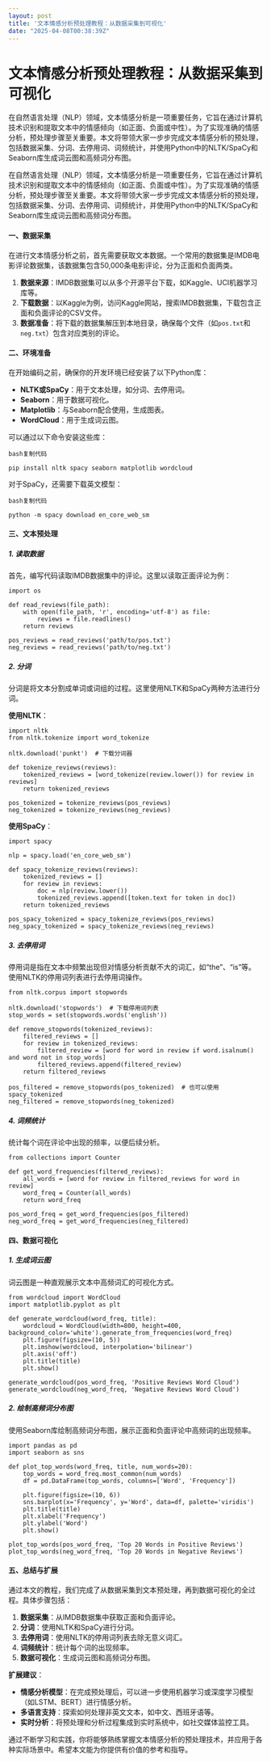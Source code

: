 ```yaml
---
layout: post
title: '文本情感分析预处理教程：从数据采集到可视化'
date: "2025-04-08T00:38:39Z"
---
```

文本情感分析预处理教程：从数据采集到可视化
=====================

在自然语言处理（NLP）领域，文本情感分析是一项重要任务，它旨在通过计算机技术识别和提取文本中的情感倾向（如正面、负面或中性）。为了实现准确的情感分析，预处理步骤至关重要。本文将带领大家一步步完成文本情感分析的预处理，包括数据采集、分词、去停用词、词频统计，并使用Python中的NLTK/SpaCy和Seaborn库生成词云图和高频词分布图。

在自然语言处理（NLP）领域，文本情感分析是一项重要任务，它旨在通过计算机技术识别和提取文本中的情感倾向（如正面、负面或中性）。为了实现准确的情感分析，预处理步骤至关重要。本文将带领大家一步步完成文本情感分析的预处理，包括数据采集、分词、去停用词、词频统计，并使用Python中的NLTK/SpaCy和Seaborn库生成词云图和高频词分布图。

#### 一、数据采集

在进行文本情感分析之前，首先需要获取文本数据。一个常用的数据集是IMDB电影评论数据集，该数据集包含50,000条电影评论，分为正面和负面两类。

1.  **数据来源**：IMDB数据集可以从多个开源平台下载，如Kaggle、UCI机器学习库等。
2.  **下载数据**：以Kaggle为例，访问Kaggle网站，搜索IMDB数据集，下载包含正面和负面评论的CSV文件。
3.  **数据准备**：将下载的数据集解压到本地目录，确保每个文件（如`pos.txt`和`neg.txt`）包含对应类别的评论。

#### 二、环境准备

在开始编码之前，确保你的开发环境已经安装了以下Python库：

*   **NLTK或SpaCy**：用于文本处理，如分词、去停用词。
*   **Seaborn**：用于数据可视化。
*   **Matplotlib**：与Seaborn配合使用，生成图表。
*   **WordCloud**：用于生成词云图。

可以通过以下命令安装这些库：

    bash复制代码
    
    pip install nltk spacy seaborn matplotlib wordcloud
    

对于SpaCy，还需要下载英文模型：

    bash复制代码
    
    python -m spacy download en_core_web_sm
    

#### 三、文本预处理

##### 1\. 读取数据

首先，编写代码读取IMDB数据集中的评论。这里以读取正面评论为例：

    import os
     
    def read_reviews(file_path):
        with open(file_path, 'r', encoding='utf-8') as file:
            reviews = file.readlines()
        return reviews
     
    pos_reviews = read_reviews('path/to/pos.txt')
    neg_reviews = read_reviews('path/to/neg.txt')
    

##### 2\. 分词

分词是将文本分割成单词或词组的过程。这里使用NLTK和SpaCy两种方法进行分词。

**使用NLTK**：

    import nltk
    from nltk.tokenize import word_tokenize
     
    nltk.download('punkt')  # 下载分词器
     
    def tokenize_reviews(reviews):
        tokenized_reviews = [word_tokenize(review.lower()) for review in reviews]
        return tokenized_reviews
     
    pos_tokenized = tokenize_reviews(pos_reviews)
    neg_tokenized = tokenize_reviews(neg_reviews)
    

**使用SpaCy**：

    import spacy
     
    nlp = spacy.load('en_core_web_sm')
     
    def spacy_tokenize_reviews(reviews):
        tokenized_reviews = []
        for review in reviews:
            doc = nlp(review.lower())
            tokenized_reviews.append([token.text for token in doc])
        return tokenized_reviews
     
    pos_spacy_tokenized = spacy_tokenize_reviews(pos_reviews)
    neg_spacy_tokenized = spacy_tokenize_reviews(neg_reviews)
    

##### 3\. 去停用词

停用词是指在文本中频繁出现但对情感分析贡献不大的词汇，如“the”、“is”等。使用NLTK的停用词列表进行去停用词操作。

    from nltk.corpus import stopwords
     
    nltk.download('stopwords')  # 下载停用词列表
    stop_words = set(stopwords.words('english'))
     
    def remove_stopwords(tokenized_reviews):
        filtered_reviews = []
        for review in tokenized_reviews:
            filtered_review = [word for word in review if word.isalnum() and word not in stop_words]
            filtered_reviews.append(filtered_review)
        return filtered_reviews
     
    pos_filtered = remove_stopwords(pos_tokenized)  # 也可以使用spacy_tokenized
    neg_filtered = remove_stopwords(neg_tokenized)
    

##### 4\. 词频统计

统计每个词在评论中出现的频率，以便后续分析。

    from collections import Counter
     
    def get_word_frequencies(filtered_reviews):
        all_words = [word for review in filtered_reviews for word in review]
        word_freq = Counter(all_words)
        return word_freq
     
    pos_word_freq = get_word_frequencies(pos_filtered)
    neg_word_freq = get_word_frequencies(neg_filtered)
    

#### 四、数据可视化

##### 1\. 生成词云图

词云图是一种直观展示文本中高频词汇的可视化方式。

    from wordcloud import WordCloud
    import matplotlib.pyplot as plt
     
    def generate_wordcloud(word_freq, title):
        wordcloud = WordCloud(width=800, height=400, background_color='white').generate_from_frequencies(word_freq)
        plt.figure(figsize=(10, 5))
        plt.imshow(wordcloud, interpolation='bilinear')
        plt.axis('off')
        plt.title(title)
        plt.show()
     
    generate_wordcloud(pos_word_freq, 'Positive Reviews Word Cloud')
    generate_wordcloud(neg_word_freq, 'Negative Reviews Word Cloud')
    

##### 2\. 绘制高频词分布图

使用Seaborn库绘制高频词分布图，展示正面和负面评论中高频词的出现频率。

    import pandas as pd
    import seaborn as sns
     
    def plot_top_words(word_freq, title, num_words=20):
        top_words = word_freq.most_common(num_words)
        df = pd.DataFrame(top_words, columns=['Word', 'Frequency'])
        
        plt.figure(figsize=(10, 6))
        sns.barplot(x='Frequency', y='Word', data=df, palette='viridis')
        plt.title(title)
        plt.xlabel('Frequency')
        plt.ylabel('Word')
        plt.show()
     
    plot_top_words(pos_word_freq, 'Top 20 Words in Positive Reviews')
    plot_top_words(neg_word_freq, 'Top 20 Words in Negative Reviews')
    

#### 五、总结与扩展

通过本文的教程，我们完成了从数据采集到文本预处理，再到数据可视化的全过程。具体步骤包括：

1.  **数据采集**：从IMDB数据集中获取正面和负面评论。
2.  **分词**：使用NLTK和SpaCy进行分词。
3.  **去停用词**：使用NLTK的停用词列表去除无意义词汇。
4.  **词频统计**：统计每个词的出现频率。
5.  **数据可视化**：生成词云图和高频词分布图。

**扩展建议**：

*   **情感分析模型**：在完成预处理后，可以进一步使用机器学习或深度学习模型（如LSTM、BERT）进行情感分析。
*   **多语言支持**：探索如何处理非英文文本，如中文、西班牙语等。
*   **实时分析**：将预处理和分析过程集成到实时系统中，如社交媒体监控工具。

通过不断学习和实践，你将能够熟练掌握文本情感分析的预处理技术，并应用于各种实际场景中。希望本文能为你提供有价值的参考和指导。